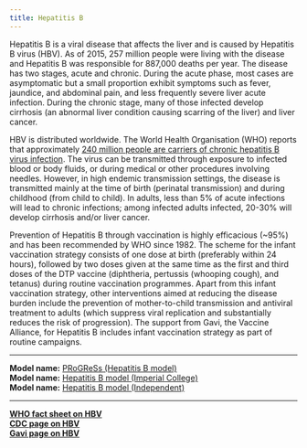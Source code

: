 ```yaml
---
title: Hepatitis B
---
```


Hepatitis B is a viral disease that affects the liver and is caused by Hepatitis B virus (HBV). As of 2015, 257 million people were living with the disease and Hepatitis B was responsible for 887,000 deaths per year. The disease has two stages, acute and chronic. During the acute phase, most cases are asymptomatic but a small proportion exhibit symptoms such as fever, jaundice, and abdominal pain, and less frequently severe liver acute infection. During the chronic stage, many of those infected develop cirrhosis (an abnormal liver condition causing scarring of the liver) and liver cancer. 

HBV is distributed worldwide. The World Health Organisation (WHO) reports that approximately [240 million people are carriers of chronic hepatitis B virus infection](http://apps.who.int/iris/bitstream/10665/246177/1/WHO-HIV-2016.06-eng.pdf?ua=1). The virus can be transmitted through exposure to infected blood or body fluids, or during medical or other procedures involving needles. However, in high endemic transmission settings, the disease is transmitted mainly at the time of birth (perinatal transmission) and during childhood (from child to child). In adults, less than 5% of acute infections will lead to chronic infections; among infected adults infected, 20-30% will develop cirrhosis and/or liver cancer.  

Prevention of Hepatitis B through vaccination is highly efficacious (~95%) and has been recommended by WHO since 1982. The scheme for the infant vaccination strategy consists of one dose at birth (preferably within 24 hours), followed by two doses given at the same time as the first and third doses of the DTP vaccine (diphtheria, pertussis (whooping cough), and tetanus) during routine vaccination programmes. Apart from this infant vaccination strategy, other interventions aimed at reducing the disease burden include the prevention of mother-to-child transmission and antiviral treatment to adults (which suppress viral replication and substantially reduces the risk of progression). The support from Gavi, the Vaccine Alliance, for Hepatitis B includes infant vaccination strategy as part of routine campaigns.

---

**Model name:**  [PRoGReSs (Hepatitis B model)](/models/hep-b)  
**Model name:**  [Hepatitis B model (Imperial College)](/models/hep-b#imperial)  
**Model name:**  [Hepatitis B model (Independent)](/models/hep-b#independent)  

---

**[WHO fact sheet on HBV](http://www.who.int/mediacentre/factsheets/fs204/en/)**   
**[CDC page on HBV](https://www.cdc.gov/hepatitis/hbv/index.htm)**  
**[Gavi page on HBV](http://www.gavi.org/support/nvs/hepb/)**   


